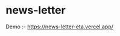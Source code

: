 # news-letter
Demo :- <a href = 'https://news-letter-eta.vercel.app/'>https://news-letter-eta.vercel.app/</a>
